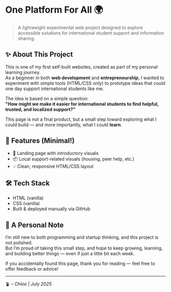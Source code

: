 # One Platform For All 🌍

> A lightweight experimental web project designed to explore accessible solutions for international student support and information sharing.

## ✨ About This Project

This is one of my first self-built websites, created as part of my personal learning journey.  
As a beginner in both **web development** and **entrepreneurship**, I wanted to experiment with simple tools (HTML/CSS only) to prototype ideas that could one day support international students like me.

The idea is based on a simple question:  
**"How might we make it easier for international students to find helpful, trusted, and localized support?"**

This page is not a final product, but a small step toward exploring what I could build — and more importantly, what I could **learn**.

## 🧠 Features (Minimal!)

- 🏡 Landing page with introductory visuals  
- 📦 Local support-related visuals (housing, peer help, etc.)  
- 💡 Clean, responsive HTML/CSS layout  

## 🛠 Tech Stack

- HTML (vanilla)  
- CSS (vanilla)  
- Built & deployed manually via GitHub  

## 💬 A Personal Note

I’m still new to both programming and startup thinking, and this project is not polished.  
But I’m proud of taking this small step, and hope to keep growing, learning, and building better things — even if just a little bit each week.

If you accidentally found this page, thank you for reading — feel free to offer feedback or advice!

---

🪴 *– Chloe | July 2025*

